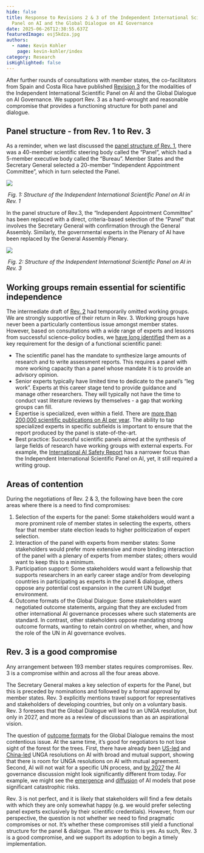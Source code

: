 ```yaml
---
hide: false
title: Response to Revisions 2 & 3 of the Independent International Scientific
  Panel on AI and the Global Dialogue on AI Governance
date: 2025-06-26T12:38:55.637Z
featuredImage: esj5kdza.jpg
authors:
  - name: Kevin Kohler
    page: kevin-kohler/index
category: Research
isHighlighted: false
---
```

After further rounds of consultations with member states, the co-facilitators from Spain and Costa Rica have published [Revision 3](https://www.un.org/global-digital-compact/sites/default/files/2025-06/ToR%20and%20Modalities%20Rev%203%20%2824%20June%202025%29.pdf) for the modalities of the Independent International Scientific Panel on AI and the Global Dialogue on AI Governance. We support Rev. 3 as a hard-wrought and reasonable compromise that provides a functioning structure for both panel and dialogue. 

## Panel structure - from Rev. 1 to Rev. 3

As a reminder, when we last discussed the [panel structure of Rev. 1](https://www.simoninstitute.ch/blog/post/response-to-revision-1-of-the-independent-international-scientific-panel-on-ai-and-the-global-dialogue-on-ai-governance/), there was a 40-member scientific steering body called the “Panel”, which had a 5-member executive body called the “Bureau”. Member States and the Secretary General selected a 20-member “Independent Appointment Committee”, which in turn selected the Panel.

![](https://lh7-rt.googleusercontent.com/docsz/AD_4nXfZJzvo1jzZ6wWUUBd_Ck1mp15_oqzR9wnVYVYo3P0Ar8xNRCSVCPTn06j2j2Wlr0_KnLTl2LyU-sHdm_x2dKnnt_0zMgHKSc5cjWuU63OJ72BvuzgxK51veIsBi0oENVNjbtsaOg?key=TfF4N2jDuYoqO8PZTC-q1Q)

 *Fig. 1: Structure of the Independent International Scientific Panel on AI in Rev. 1*

In the panel structure of Rev.3, the “Independent Appointment Committee” has been replaced with a direct, criteria-based selection of the “Panel” that involves the Secretary General with confirmation through the General Assembly. Similarly, the governmental experts in the Plenary of AI have been replaced by the General Assembly Plenary.

![](https://lh7-rt.googleusercontent.com/docsz/AD_4nXf17yPf5Dhz7yJ9Zr12Lb0SdTCrjdtcIpj2NajjMNYO8hbCSO9SSmY1IiZLAVFNNWWeVpuj3smKutyc-D9fhW_8dIyZDY1QWsWTNcECNx5CYwT7RYiKYo9Rt5kl64MUd_Uh4PcepA?key=TfF4N2jDuYoqO8PZTC-q1Q)

 *Fig. 2: Structure of the Independent International Scientific Panel on AI in Rev. 3*

## Working groups remain essential for scientific independence

The intermediate draft of [Rev. 2](https://www.un.org/global-digital-compact/sites/default/files/2025-06/tor_and_modalities_rev_2.pdf) had temporarily omitted working groups. We are strongly supportive of their return in Rev. 3. Working groups have never been a particularly contentious issue amongst member states. However, based on consultations with a wide range of experts and lessons from successful science-policy bodies, we [have long identified](https://drive.google.com/file/d/17mBzqt7foXThI9xcAP8gsTKan34Zk5Mv/view) them as a key requirement for the design of a functional scientific panel:

* The scientific panel has the mandate to synthesize large amounts of research and to write assessment reports. This requires a panel with more working capacity than a panel whose mandate it is to provide an advisory opinion.
* Senior experts typically have limited time to dedicate to the panel’s “leg work”. Experts at this career stage tend to provide guidance and manage other researchers. They will typically not have the time to conduct vast literature reviews by themselves - a gap that working groups can fill.
* Expertise is specialized, even within a field. There are [more than 200,000 scientific publications on AI per year](https://hai.stanford.edu/ai-index/2025-ai-index-report/research-and-development). The ability to tap specialized experts in specific subfields is important to ensure that the report produced by the panel is state-of-the-art.
* Best practice: Successful scientific panels aimed at the synthesis of large fields of research have working groups with external experts. For example, the [International AI Safety Report](https://assets.publishing.service.gov.uk/media/679a0c48a77d250007d313ee/International_AI_Safety_Report_2025_accessible_f.pdf) has a narrower focus than the Independent International Scientific Panel on AI, yet, it still required a writing group.

## Areas of contention

During the negotiations of Rev. 2 & 3, the following have been the core areas where there is a need to find compromises:

1. Selection of the experts for the panel: Some stakeholders would want a more prominent role of member states in selecting the experts, others fear that member state election leads to higher politicization of expert selection.
2. Interaction of the panel with experts from member states: Some stakeholders would prefer more extensive and more binding interaction of the panel with a plenary of experts from member states; others would want to keep this to a minimum.
3. Participation support: Some stakeholders would want a fellowship that supports researchers in an early career stage and/or from developing countries in participating as experts in the panel & dialogue, others oppose any potential cost expansion in the current UN budget environment.
4. Outcome formats of the Global Dialogue: Some stakeholders want negotiated outcome statements, arguing that they are excluded from other international AI governance processes where such statements are standard. In contrast, other stakeholders oppose mandating strong outcome formats, wanting to retain control on whether, when, and how the role of the UN in AI governance evolves.

## Rev. 3 is a good compromise

Any arrangement between 193 member states requires compromises. Rev. 3 is a compromise within and across all the four areas above. 

The Secretary General makes a key selection of experts for the Panel, but this is preceded by nominations and followed by a formal approval by member states. Rev. 3 explicitly mentions travel support for representatives and stakeholders of developing countries, but only on a voluntary basis. Rev. 3 foresees that the Global Dialogue will lead to an UNGA resolution, but only in 2027, and more as a review of discussions than as an aspirational vision.

The question of [outcome formats](https://www.simoninstitute.ch/blog/post/how-formal-should-it-be-outcome-formats-for-the-global-dialogue-on-ai-governance/) for the Global Dialogue remains the most contentious issue. At the same time, it’s good for negotiators to not lose sight of the forest for the trees. First, there have already been [US-led](https://digitallibrary.un.org/record/4040897?v=pdf) and [China-led](https://digitallibrary.un.org/record/4053245?v=pdf&ln=en) UNGA resolutions on AI with broad and mutual support, showing that there is room for UNGA resolutions on AI with mutual agreement. Second, AI will not wait for a specific UN process, and [by 2027](https://ai-2027.com/) the AI governance discussion might look significantly different from today. For example, we might see the [emergence](https://www.anthropic.com/news/activating-asl3-protections) and [diffusion](https://epoch.ai/blog/open-models-report) of AI models that pose significant catastrophic risks.

Rev. 3 is not perfect, and it is likely that stakeholders will find a few details with which they are only somewhat happy (e.g. we would prefer selecting panel experts exclusively by their scientific credentials). However, from our perspective, the question is not whether we need to find pragmatic compromises or not. It’s whether these compromises still yield a functional structure for the panel & dialogue. The answer to this is yes. As such, Rev. 3 is a good compromise, and we support its adoption to begin a timely implementation.